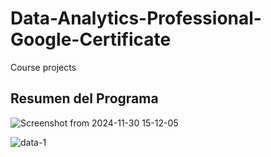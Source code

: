 # Data-Analytics-Professional-Google-Certificate
Course projects
##  Resumen del Programa
![Screenshot from 2024-11-30 15-12-05](https://github.com/user-attachments/assets/1da1b54d-9f2c-4b7f-9f9b-62b20fce18e4)

![data-1](https://github.com/user-attachments/assets/d2d90f3d-0d19-4c50-81f0-6e59d79dc9f4)
